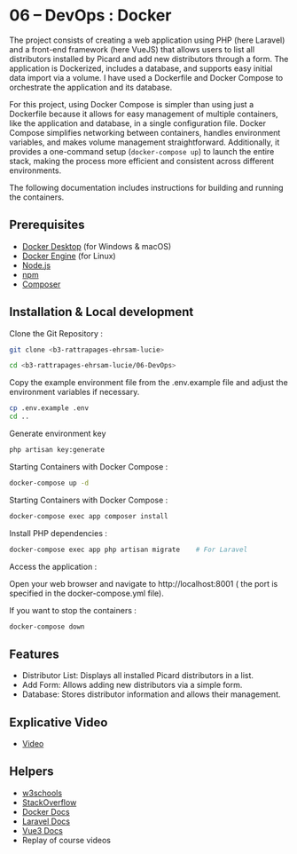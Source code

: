 # 06 – DevOps : Docker

The project consists of creating a web application using PHP (here Laravel) and a front-end framework (here VueJS) that allows users to list all distributors installed by Picard and add new distributors through a form. The application is Dockerized, includes a database, and supports easy initial data import via a volume.
I have used a Dockerfile and Docker Compose to orchestrate the application and its database.

For this project, using Docker Compose is simpler than using just a Dockerfile because it allows for easy management of multiple containers, like the application and database, in a single configuration file. Docker Compose simplifies networking between containers, handles environment variables, and makes volume management straightforward.
Additionally, it provides a one-command setup (`docker-compose up`) to launch the entire stack, making the process more efficient and consistent across different environments.

The following documentation includes instructions for building and running the containers.

## Prerequisites

-   [Docker Desktop](https://www.docker.com/products/docker-desktop/) (for Windows & macOS)
-   [Docker Engine](https://docs.docker.com/engine/) (for Linux)
-   [Node.js](https://nodejs.org/)
-   [npm](https://www.npmjs.com/)
-   [Composer]()

## Installation & Local development

Clone the Git Repository :

```bash
git clone <b3-rattrapages-ehrsam-lucie>

cd <b3-rattrapages-ehrsam-lucie/06-DevOps>
```

Copy the example environment file from the .env.example file and adjust the environment variables if necessary.

```bash
cp .env.example .env
cd ..
```

Generate environment key

```bash
php artisan key:generate
```

Starting Containers with Docker Compose :

```bash
docker-compose up -d
```

Starting Containers with Docker Compose :

```bash
docker-compose exec app composer install

```

Install PHP dependencies :

```bash
docker-compose exec app php artisan migrate    # For Laravel

```

Access the application :

Open your web browser and navigate to http://localhost:8001 ( the port is specified in the docker-compose.yml file).

If you want to stop the containers :

```bash
docker-compose down

```

## Features

-   Distributor List: Displays all installed Picard distributors in a list.
-   Add Form: Allows adding new distributors via a simple form.
-   Database: Stores distributor information and allows their management.

## Explicative Video

-   [Video]()

## Helpers

-   [w3schools](https://www.w3schools.com/)
-   [StackOverflow](https://stackoverflow.com/)
-   [Docker Docs](https://docs.docker.com/guides)
-   [Laravel Docs](https://laravel.com/docs/)
-   [Vue3 Docs](https://vuejs.org/guide/introduction.html)
-   Replay of course videos
